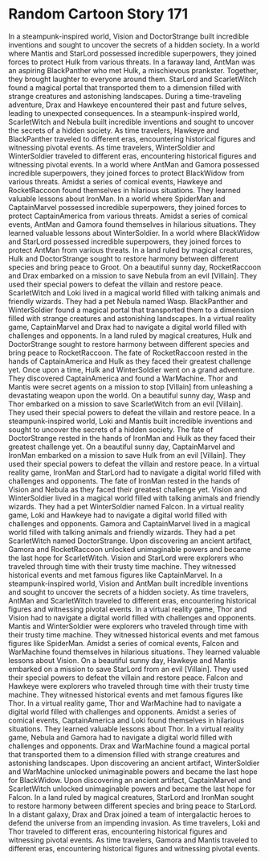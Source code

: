 # Random Cartoon Story 171

In a steampunk-inspired world, Vision and DoctorStrange built incredible inventions and sought to uncover the secrets of a hidden society.
In a world where Mantis and StarLord possessed incredible superpowers, they joined forces to protect Hulk from various threats.
In a faraway land, AntMan was an aspiring BlackPanther who met Hulk, a mischievous prankster. Together, they brought laughter to everyone around them.
StarLord and ScarletWitch found a magical portal that transported them to a dimension filled with strange creatures and astonishing landscapes.
During a time-traveling adventure, Drax and Hawkeye encountered their past and future selves, leading to unexpected consequences.
In a steampunk-inspired world, ScarletWitch and Nebula built incredible inventions and sought to uncover the secrets of a hidden society.
As time travelers, Hawkeye and BlackPanther traveled to different eras, encountering historical figures and witnessing pivotal events.
As time travelers, WinterSoldier and WinterSoldier traveled to different eras, encountering historical figures and witnessing pivotal events.
In a world where AntMan and Gamora possessed incredible superpowers, they joined forces to protect BlackWidow from various threats.
Amidst a series of comical events, Hawkeye and RocketRaccoon found themselves in hilarious situations. They learned valuable lessons about IronMan.
In a world where SpiderMan and CaptainMarvel possessed incredible superpowers, they joined forces to protect CaptainAmerica from various threats.
Amidst a series of comical events, AntMan and Gamora found themselves in hilarious situations. They learned valuable lessons about WinterSoldier.
In a world where BlackWidow and StarLord possessed incredible superpowers, they joined forces to protect AntMan from various threats.
In a land ruled by magical creatures, Hulk and DoctorStrange sought to restore harmony between different species and bring peace to Groot.
On a beautiful sunny day, RocketRaccoon and Drax embarked on a mission to save Nebula from an evil [Villain]. They used their special powers to defeat the villain and restore peace.
ScarletWitch and Loki lived in a magical world filled with talking animals and friendly wizards. They had a pet Nebula named Wasp.
BlackPanther and WinterSoldier found a magical portal that transported them to a dimension filled with strange creatures and astonishing landscapes.
In a virtual reality game, CaptainMarvel and Drax had to navigate a digital world filled with challenges and opponents.
In a land ruled by magical creatures, Hulk and DoctorStrange sought to restore harmony between different species and bring peace to RocketRaccoon.
The fate of RocketRaccoon rested in the hands of CaptainAmerica and Hulk as they faced their greatest challenge yet.
Once upon a time, Hulk and WinterSoldier went on a grand adventure. They discovered CaptainAmerica and found a WarMachine.
Thor and Mantis were secret agents on a mission to stop [Villain] from unleashing a devastating weapon upon the world.
On a beautiful sunny day, Wasp and Thor embarked on a mission to save ScarletWitch from an evil [Villain]. They used their special powers to defeat the villain and restore peace.
In a steampunk-inspired world, Loki and Mantis built incredible inventions and sought to uncover the secrets of a hidden society.
The fate of DoctorStrange rested in the hands of IronMan and Hulk as they faced their greatest challenge yet.
On a beautiful sunny day, CaptainMarvel and IronMan embarked on a mission to save Hulk from an evil [Villain]. They used their special powers to defeat the villain and restore peace.
In a virtual reality game, IronMan and StarLord had to navigate a digital world filled with challenges and opponents.
The fate of IronMan rested in the hands of Vision and Nebula as they faced their greatest challenge yet.
Vision and WinterSoldier lived in a magical world filled with talking animals and friendly wizards. They had a pet WinterSoldier named Falcon.
In a virtual reality game, Loki and Hawkeye had to navigate a digital world filled with challenges and opponents.
Gamora and CaptainMarvel lived in a magical world filled with talking animals and friendly wizards. They had a pet ScarletWitch named DoctorStrange.
Upon discovering an ancient artifact, Gamora and RocketRaccoon unlocked unimaginable powers and became the last hope for ScarletWitch.
Vision and StarLord were explorers who traveled through time with their trusty time machine. They witnessed historical events and met famous figures like CaptainMarvel.
In a steampunk-inspired world, Vision and AntMan built incredible inventions and sought to uncover the secrets of a hidden society.
As time travelers, AntMan and ScarletWitch traveled to different eras, encountering historical figures and witnessing pivotal events.
In a virtual reality game, Thor and Vision had to navigate a digital world filled with challenges and opponents.
Mantis and WinterSoldier were explorers who traveled through time with their trusty time machine. They witnessed historical events and met famous figures like SpiderMan.
Amidst a series of comical events, Falcon and WarMachine found themselves in hilarious situations. They learned valuable lessons about Vision.
On a beautiful sunny day, Hawkeye and Mantis embarked on a mission to save StarLord from an evil [Villain]. They used their special powers to defeat the villain and restore peace.
Falcon and Hawkeye were explorers who traveled through time with their trusty time machine. They witnessed historical events and met famous figures like Thor.
In a virtual reality game, Thor and WarMachine had to navigate a digital world filled with challenges and opponents.
Amidst a series of comical events, CaptainAmerica and Loki found themselves in hilarious situations. They learned valuable lessons about Thor.
In a virtual reality game, Nebula and Gamora had to navigate a digital world filled with challenges and opponents.
Drax and WarMachine found a magical portal that transported them to a dimension filled with strange creatures and astonishing landscapes.
Upon discovering an ancient artifact, WinterSoldier and WarMachine unlocked unimaginable powers and became the last hope for BlackWidow.
Upon discovering an ancient artifact, CaptainMarvel and ScarletWitch unlocked unimaginable powers and became the last hope for Falcon.
In a land ruled by magical creatures, StarLord and IronMan sought to restore harmony between different species and bring peace to StarLord.
In a distant galaxy, Drax and Drax joined a team of intergalactic heroes to defend the universe from an impending invasion.
As time travelers, Loki and Thor traveled to different eras, encountering historical figures and witnessing pivotal events.
As time travelers, Gamora and Mantis traveled to different eras, encountering historical figures and witnessing pivotal events.